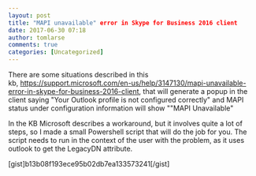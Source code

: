 ```yaml
---
layout: post
title: "MAPI unavailable" error in Skype for Business 2016 client
date: 2017-06-30 07:18
author: tomlarse
comments: true
categories: [Uncategorized]
---
```

There are some situations described in this kb, https://support.microsoft.com/en-us/help/3147130/mapi-unavailable-error-in-skype-for-business-2016-client, that will generate a popup in the client saying "Your Outlook profile is not configured correctly" and MAPI status under configuration information will show ""MAPI Unavailable"

In the KB Microsoft describes a workaround, but it involves quite a lot of steps, so I made a small Powershell script that will do the job for you. The script needs to run in the context of the user with the problem, as it uses outlook to get the LegacyDN attribute.

[gist]b13b08f193ece95b02db7ea133573241[/gist]
